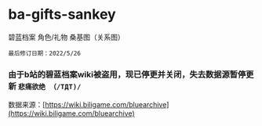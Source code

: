 # ba-gifts-sankey

碧蓝档案 角色/礼物 桑基图（关系图）

```
最后修订日期：2022/5/26
```
### 由于b站的碧蓝档案wiki被盗用，现已停更并关闭，失去数据源暂停更新 `悲痛欲绝 （/TДT)/`

数据来源：[https://wiki.biligame.com/bluearchive](https://wiki.biligame.com/bluearchive)
